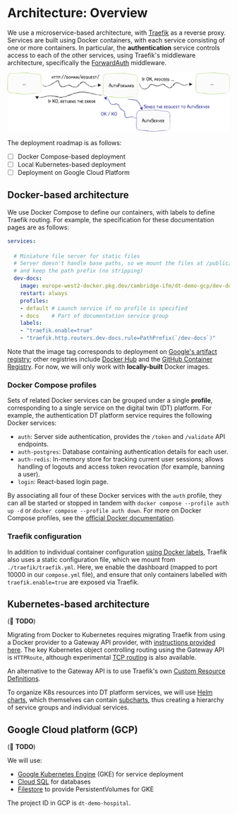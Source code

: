# Architecture: Overview

We use a microservice-based architecture, with [Traefik](https://doc.traefik.io/traefik/) as a reverse proxy.  Services are built using Docker containers, with each service consisting of one or more containers.  In particular, the **authentication** service controls access to each of the other services, using Traefik's middleware architecture, specifically the [ForwardAuth](https://doc.traefik.io/traefik/middlewares/http/forwardauth/) middleware.

![ForwardAuth](img/forward_auth.png)

The deployment roadmap is as follows:

- [ ] Docker Compose-based deployment
- [ ] Local Kubernetes-based deployment
- [ ] Deployment on Google Cloud Platform

## Docker-based architecture

We use Docker Compose to define our containers, with labels to define Traefik routing.  For example, the specification for these documentation pages are as follows:

```yaml
services:

  # Miniature file server for static files
  # Server doesn't handle base paths, so we mount the files at /public/dev-docs
  # and keep the path prefix (no stripping)
  dev-docs:
    image: europe-west2-docker.pkg.dev/cambridge-ifm/dt-demo-gcp/dev-docs:latest
    restart: always
    profiles:
    - default # Launch service if no profile is specified
    - docs    # Part of documentation service group
    labels:
    - "traefik.enable=true"
    - "traefik.http.routers.dev-docs.rule=PathPrefix(`/dev-docs`)"
```

Note that the image tag corresponds to deployment on [Google's artifact registry](https://cloud.google.com/artifact-registry/docs); other registries include [Docker Hub](https://hub.docker.com/) and the [GitHub Container Registry](https://docs.github.com/en/packages/working-with-a-github-packages-registry/working-with-the-container-registry).  For now, we will only work with **locally-built** Docker images.

### Docker Compose profiles

Sets of related Docker services can be grouped under a single **profile**, corresponding to a single service on the digital twin (DT) platform.  For example, the authentication DT platform service requires the following Docker services:

- `auth`: Server side authentication, provides the `/token` and `/validate` API endpoints.
- `auth-postgres`: Database containing authentication details for each user.
- `auth-redis`: In-memory store for tracking current user sessions; allows handling of logouts and access token revocation (for example, banning a user).
- `login`: React-based login page.

By associating all four of these Docker services with the `auth` profile, they can all be started or stopped in tandem with `docker compose --profile auth up -d` or `docker compose --profile auth down`.  For more on Docker Compose profiles, see the [official Docker documentation](https://docs.docker.com/compose/how-tos/profiles/).

### Traefik configuration

In addition to individual container configuration [using Docker labels](https://doc.traefik.io/traefik/routing/providers/docker/), Traefik also uses a static configuration file, which we mount from `./traefik/traefik.yml`.  Here, we enable the dashboard (mapped to port 10000 in our `compose.yml` file), and ensure that only containers labelled with `traefik.enable=true` are exposed via Traefik.

## Kubernetes-based architecture

(🚧 **TODO**)

Migrating from Docker to Kubernetes requires migrating Traefik from using a Docker provider to a Gateway API provider, with [instructions provided here](https://doc.traefik.io/traefik/routing/providers/kubernetes-gateway/).  The key Kubernetes object controlling routing using the Gateway API is `HTTPRoute`, although experimental [TCP routing](https://doc.traefik.io/traefik/routing/providers/kubernetes-gateway/#tcp) is also available.

An alternative to the Gateway API is to use Traefik's own [Custom Resource Definitions](https://doc.traefik.io/traefik/routing/providers/kubernetes-crd/).

To organize K8s resources into DT platform services, we will use [Helm charts](https://helm.sh/), which themselves can contain [subcharts](https://helm.sh/docs/chart_template_guide/subcharts_and_globals/#creating-a-subchart), thus creating a hierarchy of service groups and individual services.

## Google Cloud platform (GCP)

(🚧 **TODO**)

We will use:

- [Google Kubernetes Engine](https://cloud.google.com/kubernetes-engine?hl=en) (GKE) for service deployment
- [Cloud SQL](https://cloud.google.com/sql?hl=en) for databases
- [Filestore](https://cloud.google.com/filestore/docs/filestore-for-gke) to provide PersistentVolumes for GKE

The project ID in GCP is `dt-demo-hospital`.
